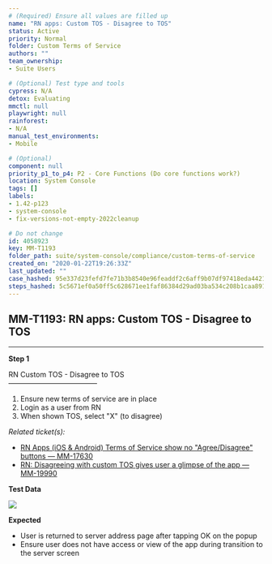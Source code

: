```yaml
---
# (Required) Ensure all values are filled up
name: "RN apps: Custom TOS - Disagree to TOS"
status: Active
priority: Normal
folder: Custom Terms of Service
authors: ""
team_ownership: 
- Suite Users

# (Optional) Test type and tools
cypress: N/A
detox: Evaluating
mmctl: null
playwright: null
rainforest: 
- N/A
manual_test_environments: 
- Mobile

# (Optional)
component: null
priority_p1_to_p4: P2 - Core Functions (Do core functions work?)
location: System Console
tags: []
labels: 
- 1.42-p123
- system-console
- fix-versions-not-empty-2022cleanup

# Do not change
id: 4058923
key: MM-T1193
folder_path: suite/system-console/compliance/custom-terms-of-service
created_on: "2020-01-22T19:26:33Z"
last_updated: ""
case_hashed: 95e337d23fefd7fe71b3b8540e96feaddf2c6aff9b07df97418eda4421e61aac977252258ca0b1501eafdac47e443e76
steps_hashed: 5c5671ef0a50ff5c628671ee1faf86384d29ad03ba534c208b1caa891af58ad4057e97f69b31a59658028f8647ee5962
---
```


## MM-T1193: RN apps: Custom TOS - Disagree to TOS

---

**Step 1**

RN Custom TOS - Disagree to TOS\
–––––––––––––––––––––––––

1. Ensure new terms of service are in place
2. Login as a user from RN
3. When shown TOS, select "X" (to disagree)

_Related ticket(s):_

- [RN Apps (iOS & Android) Terms of Service show no "Agree/Disagree" buttons — MM-17630](https://mattermost.atlassian.net/browse/MM-17630)
- [RN: Disagreeing with custom TOS gives user a glimpse of the app — MM-19990](https://mattermost.atlassian.net/browse/MM-19990)

**Test Data**

![](https://smartbear-tm4j-prod-us-west-2-attachment-rich-text.s3.us-west-2.amazonaws.com/embedded-f3277290f945470c4add5d21ef3dc7ca7b74388fc7152bfb6b99ae58c66a95a8-1607210852363-IMG_1495FF669B58-1.jpeg)

**Expected**

- User is returned to server address page after tapping OK on the popup
- Ensure user does not have access or view of the app during transition to the server screen
